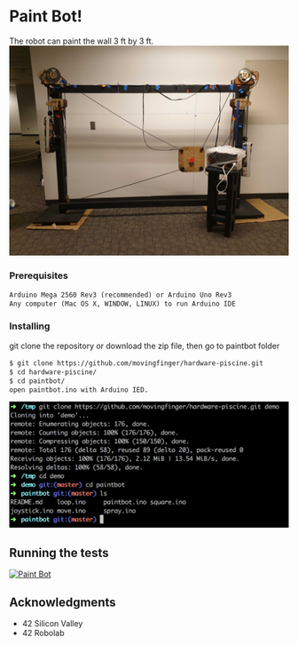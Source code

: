 # Paint Bot!
  The robot can paint the wall 3 ft by 3 ft.
  <br/>
![Paint Bot Image](https://github.com/movingfinger/hardware-piscine/blob/master/images/paintbot.png)

### Prerequisites

```
Arduino Mega 2560 Rev3 (recommended) or Arduino Uno Rev3
Any computer (Mac OS X, WINDOW, LINUX) to run Arduino IDE
```

### Installing

git clone the repository or download the zip file, then go to paintbot folder

```
$ git clone https://github.com/movingfinger/hardware-piscine.git
$ cd hardware-piscine/
$ cd paintbot/
open paintbot.ino with Arduino IED.
```

![installing images](https://github.com/movingfinger/hardware-piscine/blob/master/images/install.png)

## Running the tests

[![Paint Bot](http://img.youtube.com/vi/X723J_k0E64/0.jpg)](http://www.youtube.com/watch?v=X723J_k0E64 "Paint Bot")

## Acknowledgments

* 42 Silicon Valley
* 42 Robolab
